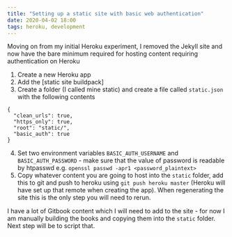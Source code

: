 ```yaml
---
title: "Setting up a static site with basic web authentication"
date: 2020-04-02 18:00
tags: heroku, development
---
```

Moving on from my initial Heroku experiment, I removed the Jekyll site and now have the bare minimum required for hosting content requiring authentication on Heroku

1. Create a new Heroku app
2. Add the [static site buildpack]
3. Create a folder (I called mine static) and create a file called `static.json` with the following contents
```
{
  "clean_urls": true,
  "https_only": true,
  "root": "static/",
  "basic_auth": true
}
```
4. Set two environment variables `BASIC_AUTH_USERNAME` and `BASIC_AUTH_PASSWORD` - make sure that the value of password is readable by htpasswd e.g. `openssl passwd -apr1 <password_plaintext>`
5. Copy whatever content you are going to host into the `static` folder, add this to git and push to heroku using `git push heroku master` (Heroku will have set up that remote when creating the app). When regenerating the site this is the only step you will need to rerun.

I have a lot of Gitbook content which I will need to add to the site - for now I am manually building the books and copying them into the `static` folder. Next step will be to script that.